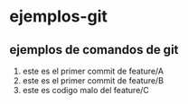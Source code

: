 # ejemplos-git
## ejemplos de comandos de git
1. este es el primer commit de feature/A
2. este es el primer commit de feature/B
3. este es codigo malo del feature/C
